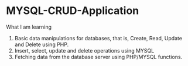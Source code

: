 # MYSQL-CRUD-Application

What I am learning

1. Basic data manipulations for databases, that is, Create, Read, Update and Delete using PHP.
2. Insert, select, update and delete operations using MYSQL
3. Fetching data from the database server using PHP/MYSQL functions.
